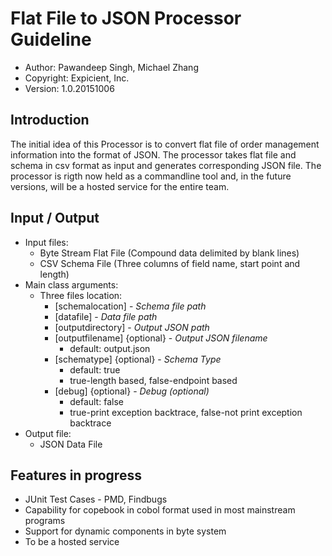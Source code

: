 Flat File to JSON Processor Guideline
=====================================

* Author:  Pawandeep Singh, Michael Zhang
* Copyright:  Expicient, Inc.
* Version:  1.0.20151006

## Introduction

The initial idea of this Processor is to convert flat file of order management information into the format of JSON.
The processor takes flat file and schema in csv format as input and generates corresponding JSON file. The processor
is rigth now held as a commandline tool and, in the future versions, will be a hosted service for the entire team.


## Input / Output

* Input files:
    * Byte Stream Flat File (Compound data delimited by blank lines)
    * CSV Schema File (Three columns of field name, start point and length)
* Main class arguments:
    * Three files location:
        * [schemalocation] - _Schema file path_
        * [datafile] - _Data file path_
        * [outputdirectory] - _Output JSON path_
        * [outputfilename] {optional} - _Output JSON filename_
            * default: output.json
        * [schematype] {optional} - _Schema Type_
            * default: true
            * true-length based, false-endpoint based
        * [debug] {optional} - _Debug (optional)_
            * default: false
            * true-print exception backtrace, false-not print exception backtrace
* Output file:
    * JSON Data File

## Features in progress

* JUnit Test Cases - PMD, Findbugs
* Capability for copebook in cobol format used in most mainstream programs
* Support for dynamic components in byte system
* To be a hosted service
